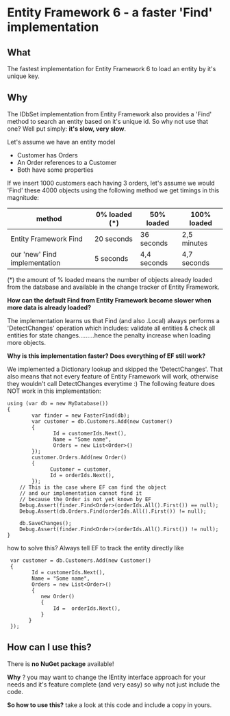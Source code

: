 # Entity Framework 6 - a faster 'Find' implementation

## What
The fastest implementation for Entity Framework 6 to load an entity by it's unique key.

## Why
The IDbSet implementation from Entity Framework also provides a 'Find' method to search an entity based on it's unique id. So why not use that one? Well put simply: **it's slow, very slow**.

Let's assume we have an entity model

 - Customer has Orders
 - An Order references to a Customer
 - Both have some properties

If we insert 1000 customers each having 3 orders, let's assume we would 'Find' these 4000 objects using the following method we get timings in this magnitude:

|method| 0% loaded (*) | 50% loaded | 100% loaded |
|------|-----------|------------|-------------|
|Entity Framework Find | 20 seconds | 36 seconds | 2,5 minutes |
|our 'new' Find implementation | 5 seconds | 4,4 seconds | 4,7 seconds |

(*) the amount of % loaded means the number of objects already loaded from the database and available in the change tracker of Entity Framework.

**How can the default Find from Entity Framework become slower when more data is already loaded?**

The implementation learns us that Find (and also .Local) always performs a 'DetectChanges' operation which includes: validate all entities & check all entities for state changes.........hence the penalty increase when loading more objects.

**Why is this implementation faster? Does everything of EF still work?**

We implemented a Dictionary lookup and skipped the 'DetectChanges'. That also means that not every feature of Entity Framework will work, otherwise they wouldn't call DetectChanges everytime :)
The following feature does NOT work in this implementation:

    using (var db = new MyDatabase())
    {
            var finder = new FasterFind(db);
            var customer = db.Customers.Add(new Customer()
            {
                   Id = customerIds.Next(),
                   Name = "Some name",
                   Orders = new List<Order>()
            });
            customer.Orders.Add(new Order()
            {
                  Customer = customer,
                  Id = orderIds.Next(),
            });
        // This is the case where EF can find the object
        // and our implementation cannot find it 
        // because the Order is not yet known by EF
        Debug.Assert(finder.Find<Order>(orderIds.All().First()) == null);
        Debug.Assert(db.Orders.Find(orderIds.All().First()) != null);

        db.SaveChanges();
        Debug.Assert(finder.Find<Order>(orderIds.All().First()) != null);
    }

 how to solve this?  Always tell EF to track the entity directly like
 

     var customer = db.Customers.Add(new Customer()
     {
            Id = customerIds.Next(),
            Name = "Some name",
            Orders = new List<Order>()
            {
               new Order()
               {
                   Id =  orderIds.Next(),
               }
           }
     });


## How can I use this?
There is **no NuGet package** available! 

**Why** ? you may want to change the IEntity interface approach for your needs and it's feature complete (and very easy) so why not just include the code.

**So how to use this?** take a look at this code and include a copy in yours.


